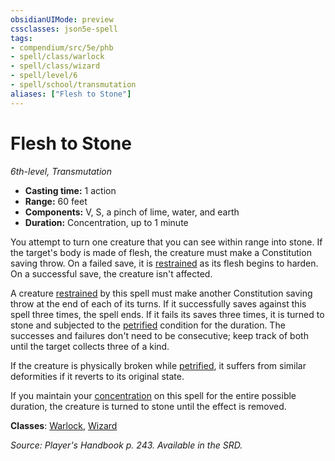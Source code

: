 ```yaml
---
obsidianUIMode: preview
cssclasses: json5e-spell
tags:
- compendium/src/5e/phb
- spell/class/warlock
- spell/class/wizard
- spell/level/6
- spell/school/transmutation
aliases: ["Flesh to Stone"]
---
```

# Flesh to Stone
*6th-level, Transmutation*  

- **Casting time:** 1 action
- **Range:** 60 feet
- **Components:** V, S, a pinch of lime, water, and earth
- **Duration:** Concentration, up to 1 minute

You attempt to turn one creature that you can see within range into stone. If the target's body is made of flesh, the creature must make a Constitution saving throw. On a failed save, it is [restrained](2.%20GM%20Tools/Misc%20DND%20Handbook/compendium/rules/conditions.md#restrained) as its flesh begins to harden. On a successful save, the creature isn't affected.

A creature [restrained](2.%20GM%20Tools/Misc%20DND%20Handbook/compendium/rules/conditions.md#restrained) by this spell must make another Constitution saving throw at the end of each of its turns. If it successfully saves against this spell three times, the spell ends. If it fails its saves three times, it is turned to stone and subjected to the [petrified](2.%20GM%20Tools/Misc%20DND%20Handbook/compendium/rules/conditions.md#petrified) condition for the duration. The successes and failures don't need to be consecutive; keep track of both until the target collects three of a kind.

If the creature is physically broken while [petrified](2.%20GM%20Tools/Misc%20DND%20Handbook/compendium/rules/conditions.md#petrified), it suffers from similar deformities if it reverts to its original state.

If you maintain your [concentration](2.%20GM%20Tools/Misc%20DND%20Handbook/compendium/rules/conditions.md#concentration) on this spell for the entire possible duration, the creature is turned to stone until the effect is removed.

**Classes**: [Warlock](/compendium/classes/warlock.md), [Wizard](/compendium/classes/wizard.md)

*Source: Player's Handbook p. 243. Available in the SRD.*